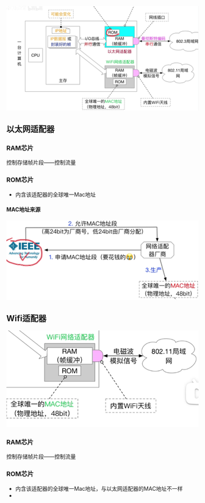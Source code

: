 


![输入图片说明](/imgs/2025-07-31/vWZcjZgXuR9M155h.png)

## 以太网适配器
### RAM芯片
控制存储帧片段——控制流量
### ROM芯片
- 内含该适配器的全球唯一Mac地址
#### MAC地址来源
![输入图片说明](/imgs/2025-07-31/oPDTtgvLS5mSa1Ux.png)

## Wifi适配器
![输入图片说明](/imgs/2025-07-31/KJXIhk42199BHVFd.png)
### RAM芯片
控制存储帧片段——控制流量
### ROM芯片
- 内含该适配器的全球唯一Mac地址，与以太网适配器的MAC地址不一样
- 
<!--stackedit_data:
eyJoaXN0b3J5IjpbMjU0MDY2NzY3XX0=
-->